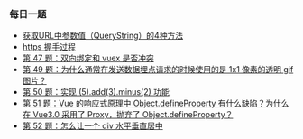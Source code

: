 ### 每日一题
- [获取URL中参数值（QueryString）的4种方法](https://github.com/zeroone001/blogs/blob/master/ADaily/3-23.js)
- [https 握手过程](https://github.com/zeroone001/blogs/blob/master/ADaily/3-29.js)
- [第 47 题：双向绑定和 vuex 是否冲突](https://github.com/zeroone001/blogs/blob/master/ADaily/4-3.js)
- [第 49 题：为什么通常在发送数据埋点请求的时候使用的是 1x1 像素的透明 gif 图片？
](https://github.com/zeroone001/blogs/blob/master/ADaily/4-8.js)
- [第 50 题：实现 (5).add(3).minus(2) 功能](https://github.com/zeroone001/blogs/blob/master/ADaily/4-9.js)
- [第 51 题：Vue 的响应式原理中 Object.defineProperty 有什么缺陷？为什么在 Vue3.0 采用了 Proxy，抛弃了 Object.defineProperty？](https://github.com/zeroone001/blogs/blob/master/ADaily/4-10.js)
- [第 52 题：怎么让一个 div 水平垂直居中](https://github.com/zeroone001/blogs/blob/master/ADaily/4-11.md)




